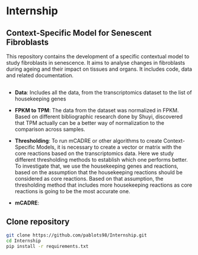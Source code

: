 # Internship
## Context-Specific Model for Senescent Fibroblasts
This repository contains the development of a specific contextual model to study fibroblasts in senescence. It aims to analyse changes in fibroblasts during ageing and their impact on tissues and organs. It includes code, data and related documentation.
## 
- **Data**: Includes all the data, from the transcriptomics dataset to the list of housekeeping genes

- **FPKM to TPM**: The data from the dataset was normalized in FPKM. Based on different bibliographic research done by Shuyi, discovered that TPM actually can be a better way of normalization to the comparison across samples.

- **Thresholding**: To run mCADRE or other algorithms to create Context-Specific Models, it is necessary to create a vector or matrix with the core reactions based on the transcriptomics data. Here we study different thresholding methods to establish which one performs better. To investigate that, we use the housekeeping genes and reactions, based on the assumption that the housekeeping reactions should be considered as core reactions. Based on that assumption, the thresholding method that includes more housekeeping reactions as core reactions is going to be the most accurate one.

- **mCADRE**:

## Clone repository 
```bash
git clone https://github.com/pablots98/Internship.git
cd Internship
pip install -r requirements.txt
```
